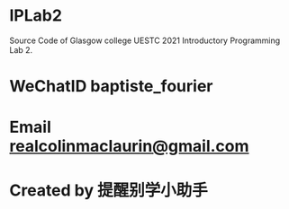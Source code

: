 # IPLab2
Source Code of Glasgow college UESTC 2021 Introductory Programming Lab 2.

# WeChatID baptiste_fourier
# Email realcolinmaclaurin@gmail.com
# Created by 提醒别学小助手
